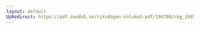 ```yaml
---
layout: default
UpRedirect: https://pdf.swedeb.se/riksdagen-volumeG-pdf/199798/reg_199798/reg_199798_0306.pdf
---
```

